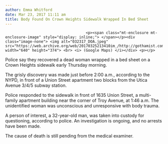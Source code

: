 ```yaml
---
author: Emma Whitford
date: Mar 23, 2017 11:11 am
title: Body Found On Crown Heights Sidewalk Wrapped In Bed Sheet 
---
```


	
										<p><span class="mt-enclosure mt-enclosure-image" style="display: inline;"> </span></p><div class="image-none"> <img alt="032317_DOA.jpeg" src="https://web.archive.org/web/20170325213410im_/http://gothamist.com/attachments/nyc_ewhitford/032317_DOA.jpeg" width="640" height="374"> <br> <i> (Google Maps) </i></div> <p></p>

<p>Police say they recovered a dead woman wrapped in a bed sheet on a Crown Heights sidewalk early Thursday morning. </p>

<p>The grisly discovery was made just before 2:00 a.m., according to the NYPD, in front of a Union Street apartment two blocks from the Utica Avenue 3/4/5 subway station. </p>

<p>Police responded to the sidewalk in front of 1635 Union Street, a multi-family apartment building near the corner of Troy Avenue, at 1:46 a.m. The unidentified woman was unconscious and unresponsive with body trauma. </p>

<p>A person of interest, a 32-year-old man, was taken into custody for questioning, according to police. An investigation is ongoing, and no arrests have been made. </p>

<p>The cause of death is still pending from the medical examiner. </p>					
										
									
				